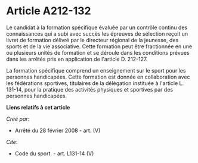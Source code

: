 # Article A212-132

Le candidat à la formation spécifique évaluée par un contrôle continu des connaissances qui a subi avec succès les épreuves
de sélection reçoit un livret de formation délivré par le directeur régional de la jeunesse, des sports et de la vie
associative. Cette formation peut être fractionnée en une ou plusieurs unités de formation et se déroule dans les conditions
prévues dans les arrêtés pris en application de l'article D. 212-127. 

La formation spécifique comprend un enseignement sur le sport pour les personnes handicapées. Cette formation est donnée en
collaboration avec les fédérations sportives, titulaires de la délégation instituée à l'article L. 131-14, pour la pratique
des activités physiques et sportives par des personnes handicapées.

**Liens relatifs à cet article**

_Créé par_:

  - Arrêté du 28 février 2008 - art. (V)

_Cite_:

  - Code du sport. - art. L131-14 (V)
